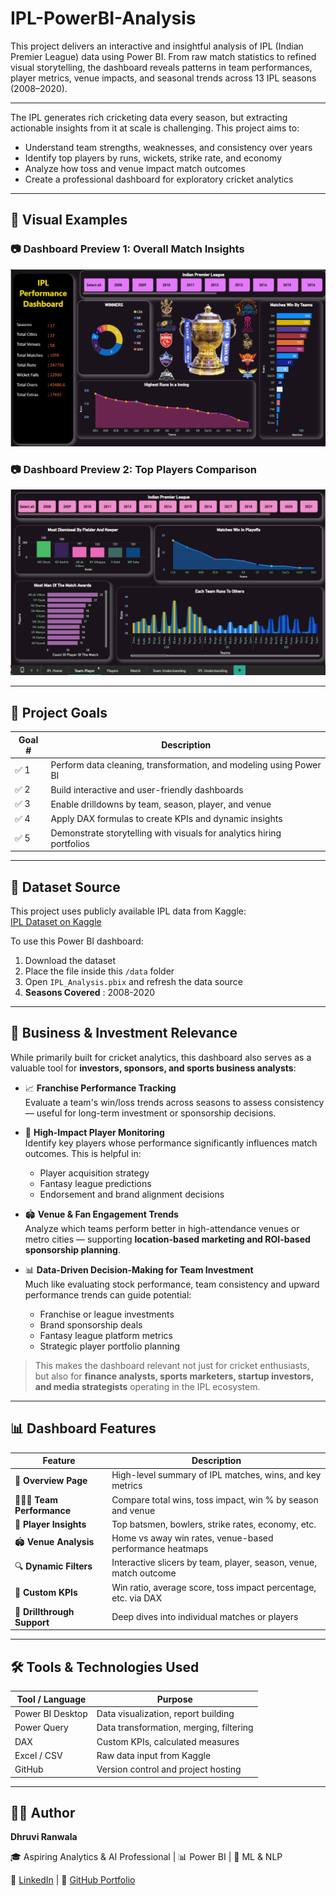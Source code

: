# IPL-PowerBI-Analysis

This project delivers an interactive and insightful analysis of IPL (Indian Premier League) data using Power BI. From raw match statistics to refined visual storytelling, the dashboard reveals patterns in team performances, player metrics, venue impacts, and seasonal trends across 13 IPL seasons (2008–2020).

---

The IPL generates rich cricketing data every season, but extracting actionable insights from it at scale is challenging. This project aims to:
- Understand team strengths, weaknesses, and consistency over years
- Identify top players by runs, wickets, strike rate, and economy
- Analyze how toss and venue impact match outcomes
- Create a professional dashboard for exploratory cricket analytics

---

## 📌 Visual Examples

### 📷 Dashboard Preview 1: Overall Match Insights
![Overview Screenshot](screenshots/IPL_home.png)

### 📷 Dashboard Preview 2: Top Players Comparison
![Player Screenshot](screenshots/Team-Player.png)

---
## 🚀 Project Goals

| Goal # | Description |
|--------|-------------|
| ✅ 1 | Perform data cleaning, transformation, and modeling using Power BI |
| ✅ 2 | Build interactive and user-friendly dashboards |
| ✅ 3 | Enable drilldowns by team, season, player, and venue |
| ✅ 4 | Apply DAX formulas to create KPIs and dynamic insights |
| ✅ 5 | Demonstrate storytelling with visuals for analytics hiring portfolios |

---
## 📂 Dataset Source
This project uses publicly available IPL data from Kaggle:  
[IPL Dataset on Kaggle](https://www.kaggle.com/datasets/ashraykothari/ipldataset)

To use this Power BI dashboard:
1. Download the dataset
2. Place the file inside this `/data` folder
3. Open `IPL_Analysis.pbix` and refresh the data source
4. **Seasons Covered** : 2008-2020
---
## 💸 Business & Investment Relevance

While primarily built for cricket analytics, this dashboard also serves as a valuable tool for **investors, sponsors, and sports business analysts**:

- 📈 **Franchise Performance Tracking**  
  Evaluate a team's win/loss trends across seasons to assess consistency — useful for long-term investment or sponsorship decisions.

- 👥 **High-Impact Player Monitoring**  
  Identify key players whose performance significantly influences match outcomes. This is helpful in:
  - Player acquisition strategy
  - Fantasy league predictions
  - Endorsement and brand alignment decisions

- 🏟️ **Venue & Fan Engagement Trends**  
  Analyze which teams perform better in high-attendance venues or metro cities — supporting **location-based marketing and ROI-based sponsorship planning**.

- 📊 **Data-Driven Decision-Making for Team Investment**  
  Much like evaluating stock performance, team consistency and upward performance trends can guide potential:
  - Franchise or league investments
  - Brand sponsorship deals
  - Fantasy league platform metrics
  - Strategic player portfolio planning

> This makes the dashboard relevant not just for cricket enthusiasts, but also for **finance analysts, sports marketers, startup investors, and media strategists** operating in the IPL ecosystem.

---

## 📊 Dashboard Features

| Feature                      | Description |
|-----------------------------|-------------|
| 🧠 **Overview Page**        | High-level summary of IPL matches, wins, and key metrics |
| 🧑‍🤝‍🧑 **Team Performance** | Compare total wins, toss impact, win % by season and venue |
| 🧍 **Player Insights**      | Top batsmen, bowlers, strike rates, economy, etc. |
| 🏟️ **Venue Analysis**       | Home vs away win rates, venue-based performance heatmaps |
| 🔍 **Dynamic Filters**      | Interactive slicers by team, player, season, venue, match outcome |
| 🔢 **Custom KPIs**          | Win ratio, average score, toss impact percentage, etc. via DAX |
| 🔄 **Drillthrough Support** | Deep dives into individual matches or players |


---

## 🛠️ Tools & Technologies Used

| Tool / Language   | Purpose |
|-------------------|---------|
| Power BI Desktop  | Data visualization, report building |
| Power Query       | Data transformation, merging, filtering |
| DAX               | Custom KPIs, calculated measures |
| Excel / CSV       | Raw data input from Kaggle |
| GitHub            | Version control and project hosting |

---

## 👩‍💻 Author
**Dhruvi Ranwala**

🎓 Aspiring Analytics & AI Professional | 📊 Power BI | 🧠 ML & NLP

🔗 [LinkedIn](https://www.linkedin.com/in/dhruvi-ranwala-596b32233/) | 📁 [GitHub Portfolio](https://github.com/dhruvii-i)
